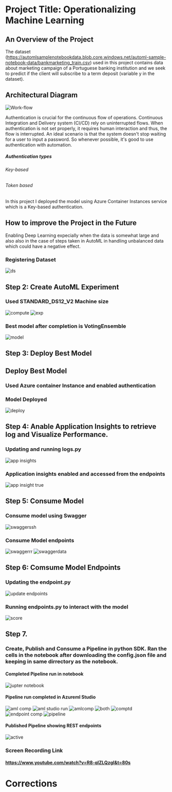 # Project Title: Operationalizing Machine Learning


## An Overview of the Project

The dataset (https://automlsamplenotebookdata.blob.core.windows.net/automl-sample-notebook-data/bankmarketing_train.csv) used in this project contains data about marketing campaign of a Portuguese banking institution and we seek to predict if the client will subscribe to a term deposit (variable y in the dataset).


## Architectural Diagram 
![Work-flow](https://user-images.githubusercontent.com/65784601/105206319-86108500-5b46-11eb-948e-5d21e3086e94.png)


Authentication is crucial for the continuous flow of operations. Continuous Integration and Delivery system (CI/CD) rely on uninterrupted flows. When authentication is not set properly, it requires human interaction and thus, the flow is interrupted. An ideal scenario is that the system doesn't stop waiting for a user to input a password. So whenever possible, it's good to use authentication with automation.
##### Authentication types
###### Key-based
###### Token based
In this project I deployed the model using Azure Container Instances service which is a Key-based authentication.

## How to improve the Project in the Future

Enabling Deep Learning expecially when the data is somewhat large and also also in the case of steps taken in AutoML in handling unbalanced data which could have a negative effect.


### Registering Dataset

![ds](https://user-images.githubusercontent.com/65784601/105841054-534a0f00-5fd4-11eb-9f1b-61f5b61b95bd.png)



## Step 2: Create AutoML Experiment
### Used STANDARD_DS12_V2 Machine size


![compute](https://user-images.githubusercontent.com/65784601/105841055-534a0f00-5fd4-11eb-9955-8485ce9e1781.png)
![exp](https://user-images.githubusercontent.com/65784601/105842375-5ba34980-5fd6-11eb-8a88-0ed021a06a0f.png)



### Best model after completion is VotingEnsemble


![model](https://user-images.githubusercontent.com/65784601/105841121-6e1c8380-5fd4-11eb-9892-d56b0507d760.png)

## Step 3: Deploy Best Model
## Deploy Best Model

### Used Azure container Instance and enabled authentication


### Model Deployed
![deploy](https://user-images.githubusercontent.com/65784601/105841154-7b397280-5fd4-11eb-9b1c-8aa18b961757.png)

## Step 4: Anable Application Insights to retrieve log and  Visualize Performance.
### Updating and running logs.py
![app insights](https://user-images.githubusercontent.com/65784601/105841250-9ad09b00-5fd4-11eb-893b-28b919c091d5.png)

### Application insights enabled and accessed from the endpoints
![app insight true](https://user-images.githubusercontent.com/65784601/105841253-9c01c800-5fd4-11eb-90e9-1c606e4335d0.png)


## Step 5: Consume Model
###  Consume model using Swagger


![swaggerssh](https://user-images.githubusercontent.com/65784601/105841311-b0de5b80-5fd4-11eb-8afe-5793e361b5a0.png)

### Consume Model endpoints

![swaggerrr](https://user-images.githubusercontent.com/65784601/105841334-b8056980-5fd4-11eb-92ab-eecb671c4f1b.png)
![swaggerdata](https://user-images.githubusercontent.com/65784601/105841345-bd62b400-5fd4-11eb-8a75-c39c3bdff8ec.png)

## Step 6: Comsume Model Endpoints
### Updating the endpoint.py

![update endpoints](https://user-images.githubusercontent.com/65784601/105845234-bb9bef00-5fda-11eb-9b2e-3b8d640ca92c.png)




### Running endpoints.py to interact with the model
![score](https://user-images.githubusercontent.com/65784601/105842352-50e8b480-5fd6-11eb-83f9-217765a86575.png)
## Step 7.

### Create, Publish and Consume a Pipeline in python SDK. Ran the cells in the notebook after downloading the config.json file and keeping in same dirrectory as the notebook.

#### Completed Pipeline run in notebook

![jupter notebook](https://user-images.githubusercontent.com/65784601/105216694-308ea500-5b53-11eb-82a2-606003a3aab6.png)

#### Pipeline run completed in Azureml Studio
![aml comp](https://user-images.githubusercontent.com/65784601/106018122-7e5e5c80-60c1-11eb-8ad5-08ff4c73e0b6.png)
![aml studio run](https://user-images.githubusercontent.com/65784601/106018139-81594d00-60c1-11eb-8579-fbcb00fc4f80.png)
![amlcomp](https://user-images.githubusercontent.com/65784601/106018152-85856a80-60c1-11eb-8492-ca3216bfd7da.png)
![both](https://user-images.githubusercontent.com/65784601/106018160-86b69780-60c1-11eb-9fcd-f151036a8b41.png)
![comptd](https://user-images.githubusercontent.com/65784601/106018170-88805b00-60c1-11eb-9a50-718f793977c2.png)
![endpoint comp](https://user-images.githubusercontent.com/65784601/106018184-8cac7880-60c1-11eb-9fde-684cb4cfdf91.png)
![pipeline](https://user-images.githubusercontent.com/65784601/106018192-8ddda580-60c1-11eb-910e-761cc75ac3c2.png)
#### Published Pipeline showing REST endpoints

![active](https://user-images.githubusercontent.com/65784601/106018202-903fff80-60c1-11eb-9498-9e46df56baff.png)

### Screen Recording Link
#### https://www.youtube.com/watch?v=R8-qIZLQzgI&t=80s

# Corrections


###


